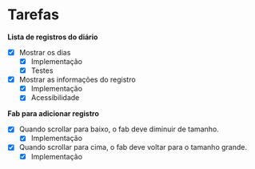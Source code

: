 # Tarefas

**Lista de registros do diário**
- [x] Mostrar os dias
    - [x] Implementação
    - [x] Testes
- [x] Mostrar as informações do registro
    - [x] Implementação
    - [x] Acessibilidade

**Fab para adicionar registro**
- [x] Quando scrollar para baixo, o fab deve diminuir de tamanho.
    - [x] Implementação
- [x] Quando scrollar para cima, o fab deve voltar para o tamanho grande.
    - [x] Implementação